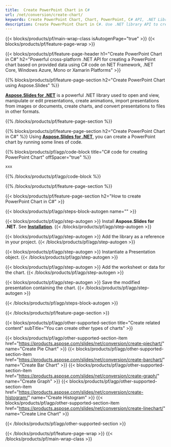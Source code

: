 ```yaml
---
title:  Create PowerPoint Chart in C#
url: /net/conversion/create-chart/
keywords: Create PowerPoint Chart, Chart, PowerPoint, C# API, .NET Library
description: Create PowerPoint Chart in C#. Use .NET library API to create PowerPoint Chart
---
```


{{< blocks/products/pf/main-wrap-class isAutogenPage="true" >}}
{{< blocks/products/pf/feature-page-wrap >}}

{{< blocks/products/pf/feature-page-header h1="Create PowerPoint Chart in C#" h2="Powerful cross-platform .NET API for creating a PowerPoint chart based on provided data using C# code on NET Framework, .NET Core, Windows Azure, Mono or Xamarin Platforms" >}}

{{% blocks/products/pf/feature-page-section h2="Create PowerPoint Chart using Aspose.Slides" %}}

[**Aspose.Slides for .NET**](https://products.aspose.com/slides/net/) is a powerful .NET library used to open and view, manipulate or edit presentations, create animations, import presentations from images or documents, create charts, and convert presentations to files in other formats.

{{% /blocks/products/pf/feature-page-section %}}




{{% blocks/products/pf/feature-page-section  h2="Create PowerPoint Chart in C#" %}}
Using [**Aspose.Slides for .NET**](https://products.aspose.com/slides/net/), you can create a PowerPoint chart by running some lines of code.

{{% blocks/products/pf/agp/code-block title="C# code for creating PowerPoint Chart" offSpacer="true" %}}
```cs
xxx
```
{{% /blocks/products/pf/agp/code-block %}}

{{% /blocks/products/pf/feature-page-section %}}




{{< blocks/products/pf/feature-page-section  h2="How to create PowerPoint Chart in C#" >}}


{{< blocks/products/pf/agp/steps-block-autogen name="" >}}


{{< blocks/products/pf/agp/step-autogen >}}
Install **Aspose.Slides for .NET**. See [**Installation**](https://docs.aspose.com/slides/net/installation/).
{{< /blocks/products/pf/agp/step-autogen >}}

{{< blocks/products/pf/agp/step-autogen >}}
Add the library as a reference in your project.
{{< /blocks/products/pf/agp/step-autogen >}}

{{< blocks/products/pf/agp/step-autogen >}}
Instantiate a Presentation object.
{{< /blocks/products/pf/agp/step-autogen >}}

{{< blocks/products/pf/agp/step-autogen >}}
Add the worksheet or data for the chart.
{{< /blocks/products/pf/agp/step-autogen >}}

{{< blocks/products/pf/agp/step-autogen >}}
Save the modified presentation containing the chart.
{{< /blocks/products/pf/agp/step-autogen >}}




{{< /blocks/products/pf/agp/steps-block-autogen >}}


{{< /blocks/products/pf/feature-page-section >}}





{{< blocks/products/pf/agp/other-supported-section title="Create related content" subTitle="You can create other types of charts" >}}


{{< blocks/products/pf/agp/other-supported-section-item href="https://products.aspose.com/slides/net/conversion/create-piechart/" name="Create Pie Chart" >}}
{{< blocks/products/pf/agp/other-supported-section-item href="https://products.aspose.com/slides/net/conversion/create-barchart/" name="Create Bar Chart" >}}
{{< blocks/products/pf/agp/other-supported-section-item href="https://products.aspose.com/slides/net/conversion/create-graph/" name="Create Graph" >}}
{{< blocks/products/pf/agp/other-supported-section-item href="https://products.aspose.com/slides/net/conversion/create-histogram/" name="Create Histogram" >}}
{{< blocks/products/pf/agp/other-supported-section-item href="https://products.aspose.com/slides/net/conversion/create-linechart/" name="Create Line Chart" >}}





{{< /blocks/products/pf/agp/other-supported-section >}}

{{< /blocks/products/pf/feature-page-wrap >}}
{{< /blocks/products/pf/main-wrap-class >}}